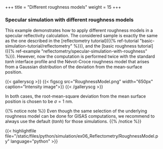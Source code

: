 +++
title = "Different roughness models"
weight = 15
+++

### Specular simulation with different roughness models

This example demonstrates how to apply different roughness models
in a specular reflectivity calculation. The considered sample is 
exactly the same as the one described in the
[reflectometry tutorial]({{% ref-tutorial "basic-simulation-tutorial/reflectometry" %}}),
and the [basic roughness tutorial]({{% ref-example "reflectometry/specular-simulation-with-roughness" %}}).
Hewever, now the computation is performed twice with the standard $tanh$ interface profile
and the Névot-Croce roughness model that arises from a Gaussian distribution of the 
deviation from the mean-surface position.

{{< galleryscg >}}
{{< figscg src="RoughnessModel.png" width="650px" caption="Intensity image">}}
{{< /galleryscg >}}

In both cases, the root-mean-square deviation from the mean surface position is chosen 
to be $\sigma = 1$ nm.


{{% notice note %}}
Even though the same selection of the underlying roughness model can be done for 
GISAS computations, we recommend to always use the default ($tanh$) for those simulations.
{{% /notice %}}


{{< highlightfile file="/static/files/python/simulation/ex06_Reflectometry/RoughnessModel.py"  language="python" >}}
